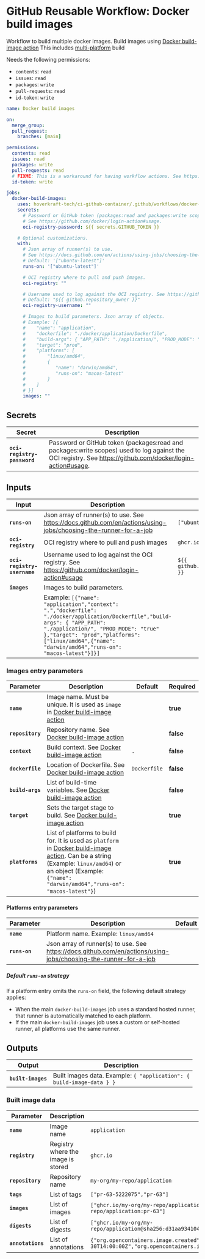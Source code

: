 <!-- start branding -->
<!-- end branding -->
<!-- start title -->

# GitHub Reusable Workflow: Docker build images

<!-- end title -->
<!-- start badges -->
<!-- end badges -->
<!-- start description -->

Workflow to build multiple docker images.
Build images using [Docker build-image action](../../actions/docker/build-image/README.md)
This includes [multi-platform](https://docs.docker.com/build/building/multi-platform/) build

Needs the following permissions:

- `contents`: `read`
- `issues`: `read`
- `packages`: `write`
- `pull-requests`: `read`
- `id-token`: `write` <!-- FIXME: This is a workaround for having workflow actions. See https://github.com/orgs/community/discussions/38659 -->

<!-- end description -->
<!-- start contents -->
<!-- end contents -->
<!-- start usage -->

```yaml
name: Docker build images

on:
  merge_group:
  pull_request:
    branches: [main]

permissions:
  contents: read
  issues: read
  packages: write
  pull-requests: read
  # FIXME: This is a workaround for having workflow actions. See https://github.com/orgs/community/discussions/38659
  id-token: write

jobs:
  docker-build-images:
    uses: hoverkraft-tech/ci-github-container/.github/workflows/docker-build-images.yml@0.17.5
    secrets:
      # Password or GitHub token (packages:read and packages:write scopes) used to log against the OCI registry.
      # See https://github.com/docker/login-action#usage.
      oci-registry-password: ${{ secrets.GITHUB_TOKEN }}

    # Optional customizations.
    with:
      # Json array of runner(s) to use.
      # See https://docs.github.com/en/actions/using-jobs/choosing-the-runner-for-a-job
      # Default: '["ubuntu-latest"]'
      runs-on: '["ubuntu-latest"]'

      # OCI registry where to pull and push images.
      oci-registry: ""

      # Username used to log against the OCI registry. See https://github.com/docker/login-action#usage
      # Default: "${{ github.repository_owner }}"
      oci-registry-username: ""

      # Images to build parameters. Json array of objects.
      # Example: [{
      #    "name": "application",
      #    "dockerfile": "./docker/application/Dockerfile",
      #    "build-args": { "APP_PATH": "./application/", "PROD_MODE": "true" },
      #    "target": "prod",
      #    "platforms": [
      #        "linux/amd64",
      #        {
      #           "name": "darwin/amd64",
      #           "runs-on": "macos-latest"
      #        }
      #    ]
      # }]
      images: ""
```

<!-- end usage -->
<!-- start secrets -->

## Secrets

| **Secret**                             | **Description**                                                                                                                                              |
| -------------------------------------- | ------------------------------------------------------------------------------------------------------------------------------------------------------------ |
| **<code>oci-registry-password</code>** | Password or GitHub token (packages:read and packages:write scopes) used to log against the OCI registry. See <https://github.com/docker/login-action#usage>. |

<!-- end secrets -->
<!-- start inputs -->

## Inputs

| **Input**                              | **Description**                                                                                                                                                                                                                                                                     | **Default**                                 | **Required** |
| -------------------------------------- | ----------------------------------------------------------------------------------------------------------------------------------------------------------------------------------------------------------------------------------------------------------------------------------- | ------------------------------------------- | ------------ |
| **<code>runs-on</code>**               | Json array of runner(s) to use. See <https://docs.github.com/en/actions/using-jobs/choosing-the-runner-for-a-job>                                                                                                                                                                   | <code>["ubuntu-latest"]</code>              | **false**    |
| **<code>oci-registry</code>**          | OCI registry where to pull and push images                                                                                                                                                                                                                                          | <code>ghcr.io</code>                        | **false**    |
| **<code>oci-registry-username</code>** | Username used to log against the OCI registry. See <https://github.com/docker/login-action#usage>                                                                                                                                                                                   | <code>${{ github.repository_owner }}</code> | **false**    |
| **<code>images</code>**                | Images to build parameters.                                                                                                                                                                                                                                                         |                                             | **true**     |
|                                        | Example: <code>[{"name": "application","context": ".","dockerfile": "./docker/application/Dockerfile","build-args": { "APP_PATH": "./application/", "PROD_MODE": "true" },"target": "prod","platforms": ["linux/amd64",{"name": "darwin/amd64","runs-on": "macos-latest"}]}]</code> |                                             |              |

<!-- end inputs -->

### Images entry parameters

| **Parameter**               | **Description**                                                                                                                                                                                                                                            | **Default**             | **Required** |
| --------------------------- | ---------------------------------------------------------------------------------------------------------------------------------------------------------------------------------------------------------------------------------------------------------- | ----------------------- | ------------ |
| **<code>name</code>**       | Image name. Must be unique. It is used as `image` in [Docker build-image action](../../actions/docker/build-image/README.md)                                                                                                                               |                         | **true**     |
| **<code>repository</code>** | Repository name. See [Docker build-image action](../../actions/docker/build-image/README.md)                                                                                                                                                               |                         | **false**    |
| **<code>context</code>**    | Build context. See [Docker build-image action](../../actions/docker/build-image/README.md)                                                                                                                                                                 | <code>.</code>          | **false**    |
| **<code>dockerfile</code>** | Location of Dockerfile. See [Docker build-image action](../../actions/docker/build-image/README.md)                                                                                                                                                        | <code>Dockerfile</code> | **false**    |
| **<code>build-args</code>** | List of build-time variables. See [Docker build-image action](../../actions/docker/build-image/README.md)                                                                                                                                                  |                         | **false**    |
| **<code>target</code>**     | Sets the target stage to build. See [Docker build-image action](../../actions/docker/build-image/README.md)                                                                                                                                                |                         | **true**     |
| **<code>platforms</code>**  | List of platforms to build for. It is used as `platform` in [Docker build-image action](../../actions/docker/build-image/README.md). Can be a string (Example: `linux/amd64`) or an object (Example: `{"name": "darwin/amd64","runs-on": "macos-latest"}`) |                         | **true**     |

#### Platforms entry parameters

| **Parameter**            | **Description**                                                                                                   | **Default** | **Required** |
| ------------------------ | ----------------------------------------------------------------------------------------------------------------- | ----------- | ------------ |
| **<code>name</code>**    | Platform name. Example: `linux/amd64`                                                                             |             | **true**     |
| **<code>runs-on</code>** | Json array of runner(s) to use. See <https://docs.github.com/en/actions/using-jobs/choosing-the-runner-for-a-job> |             | **false**    |

##### Default `runs-on` strategy

If a platform entry omits the <code>runs-on</code> field, the following default strategy applies:

- When the main <code>docker-build-images</code> job uses a standard hosted runner, that runner is automatically matched to each platform.
- If the main <code>docker-build-images</code> job uses a custom or self-hosted runner, all platforms use the same runner.

<!-- start outputs -->

## Outputs

| **Output**                    | **Description**                                                                  |
| ----------------------------- | -------------------------------------------------------------------------------- |
| **<code>built-images</code>** | Built images data. Example: <code>{ "application": { build-image-data } }</code> |

### Built image data

| **Parameter**                | **Description**                    | **Example**                                                                                                                |
| ---------------------------- | ---------------------------------- | -------------------------------------------------------------------------------------------------------------------------- |
| **<code>name</code>**        | Image name                         | `application`                                                                                                              |
| **<code>registry</code>**    | Registry where the image is stored | `ghcr.io`                                                                                                                  |
| **<code>repository</code>**  | Repository name                    | `my-org/my-repo/application`                                                                                               |
| **<code>tags</code>**        | List of tags                       | `["pr-63-5222075","pr-63"]`                                                                                                |
| **<code>images</code>**      | List of images                     | `["ghcr.io/my-org/my-repo/application:pr-63-5222075","ghcr.io/my-org/my-repo/application:pr-63"]`                          |
| **<code>digests</code>**     | List of digests                    | `["ghcr.io/my-org/my-repo/application@sha256:d31aa93410434ac9dcfc9179cac2cb1fd4d7c27f11527addc40299c7c675f49d"]`           |
| **<code>annotations</code>** | List of annotations                | `{"org.opencontainers.image.created": "2021-09-30T14:00:00Z","org.opencontainers.image.description": "Application image"}` |

<!-- end outputs -->
<!-- start [.github/ghadocs/examples/] -->
<!-- end [.github/ghadocs/examples/] -->
